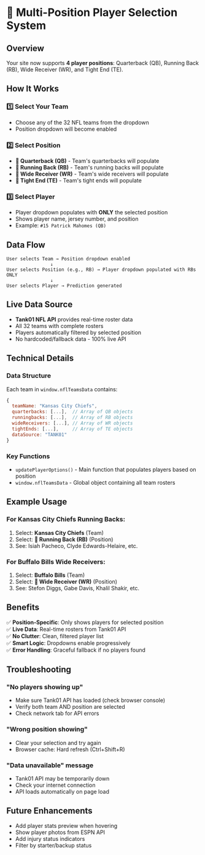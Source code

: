# 🏈 Multi-Position Player Selection System

## Overview
Your site now supports **4 player positions**: Quarterback (QB), Running Back (RB), Wide Receiver (WR), and Tight End (TE).

## How It Works

### 1️⃣ Select Your Team
- Choose any of the 32 NFL teams from the dropdown
- Position dropdown will become enabled

### 2️⃣ Select Position
- **🏈 Quarterback (QB)** - Team's quarterbacks will populate
- **🏃 Running Back (RB)** - Team's running backs will populate  
- **🎯 Wide Receiver (WR)** - Team's wide receivers will populate
- **🤝 Tight End (TE)** - Team's tight ends will populate

### 3️⃣ Select Player
- Player dropdown populates with **ONLY** the selected position
- Shows player name, jersey number, and position
- Example: `#15 Patrick Mahomes (QB)`

## Data Flow

```
User selects Team → Position dropdown enabled
                ↓
User selects Position (e.g., RB) → Player dropdown populated with RBs ONLY
                ↓
User selects Player → Prediction generated
```

## Live Data Source
- **Tank01 NFL API** provides real-time roster data
- All 32 teams with complete rosters
- Players automatically filtered by selected position
- No hardcoded/fallback data - 100% live API

## Technical Details

### Data Structure
Each team in `window.nflTeamsData` contains:
```javascript
{
  teamName: "Kansas City Chiefs",
  quarterbacks: [...],  // Array of QB objects
  runningbacks: [...],  // Array of RB objects
  wideReceivers: [...], // Array of WR objects
  tightEnds: [...],     // Array of TE objects
  dataSource: "TANK01"
}
```

### Key Functions
- `updatePlayerOptions()` - Main function that populates players based on position
- `window.nflTeamsData` - Global object containing all team rosters

## Example Usage

### For Kansas City Chiefs Running Backs:
1. Select: **Kansas City Chiefs** (Team)
2. Select: **🏃 Running Back (RB)** (Position)
3. See: Isiah Pacheco, Clyde Edwards-Helaire, etc.

### For Buffalo Bills Wide Receivers:
1. Select: **Buffalo Bills** (Team)
2. Select: **🎯 Wide Receiver (WR)** (Position)
3. See: Stefon Diggs, Gabe Davis, Khalil Shakir, etc.

## Benefits
✅ **Position-Specific**: Only shows players for selected position  
✅ **Live Data**: Real-time rosters from Tank01 API  
✅ **No Clutter**: Clean, filtered player list  
✅ **Smart Logic**: Dropdowns enable progressively  
✅ **Error Handling**: Graceful fallback if no players found  

## Troubleshooting

### "No players showing up"
- Make sure Tank01 API has loaded (check browser console)
- Verify both team AND position are selected
- Check network tab for API errors

### "Wrong position showing"
- Clear your selection and try again
- Browser cache: Hard refresh (Ctrl+Shift+R)

### "Data unavailable" message
- Tank01 API may be temporarily down
- Check your internet connection
- API loads automatically on page load

## Future Enhancements
- Add player stats preview when hovering
- Show player photos from ESPN API
- Add injury status indicators
- Filter by starter/backup status
